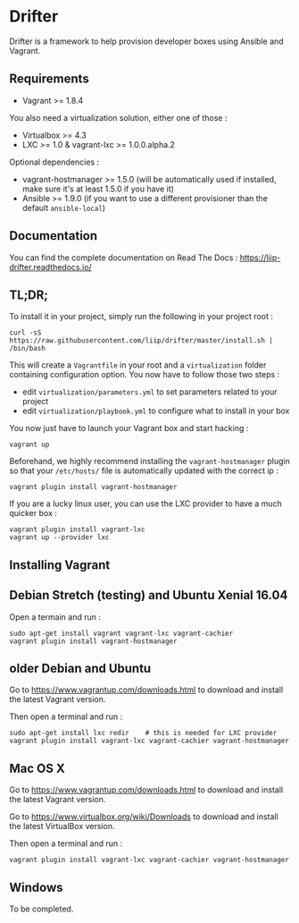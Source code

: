 Drifter
=======

Drifter is a framework to help provision developer boxes using Ansible and Vagrant.

Requirements
------------

* Vagrant >= 1.8.4

You also need a virtualization solution, either one of those :

* Virtualbox >= 4.3
* LXC >= 1.0 & vagrant-lxc >= 1.0.0.alpha.2

Optional dependencies :

* vagrant-hostmanager >= 1.5.0 (will be automatically used if installed, make sure it's at least 1.5.0 if you have it)
* Ansible >= 1.9.0 (if you want to use a different provisioner than the default `ansible-local`)

Documentation
-------------

You can find the complete documentation on Read The Docs : https://liip-drifter.readthedocs.io/

TL;DR;
------

To install it in your project, simply run the following in your project root :

```
curl -sS https://raw.githubusercontent.com/liip/drifter/master/install.sh | /bin/bash
```

This will create a `Vagrantfile` in your root and a `virtualization` folder
containing configuration option. You now have to follow those two steps :

* edit `virtualization/parameters.yml` to set parameters related to your project
* edit `virtualization/playbook.yml` to configure what to install in your box

You now just have to launch your Vagrant box and start hacking :

```
vagrant up
```

Beforehand, we highly recommend installing the `vagrant-hostmanager` plugin so that
your `/etc/hosts/` file is automatically updated with the correct ip :

```
vagrant plugin install vagrant-hostmanager
```

If you are a lucky linux user, you can use the LXC provider to have a much quicker
box :

```
vagrant plugin install vagrant-lxc
vagrant up --provider lxc
```

Installing Vagrant
------------------

## Debian Stretch (testing) and Ubuntu Xenial 16.04

Open a termain and run :

```
sudo apt-get install vagrant vagrant-lxc vagrant-cachier
vagrant plugin install vagrant-hostmanager
```

## older Debian and Ubuntu

Go to https://www.vagrantup.com/downloads.html to download and install the latest Vagrant version.

Then open a terminal and run : 

```
sudo apt-get install lxc redir    # this is needed for LXC provider
vagrant plugin install vagrant-lxc vagrant-cachier vagrant-hostmanager
```

## Mac OS X

Go to https://www.vagrantup.com/downloads.html to download and install the latest Vagrant version.

Go to https://www.virtualbox.org/wiki/Downloads to download and install the latest VirtualBox version.

Then open a terminal and run : 

```
vagrant plugin install vagrant-lxc vagrant-cachier vagrant-hostmanager
```

## Windows

To be completed.

